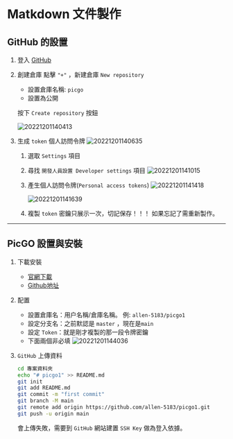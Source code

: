 # Matkdown 文件製作

## GitHub 的設置

1. 登入 [GitHub](https://github.com/)

2. 創建倉庫
   點擊 `"+"` ，新建倉庫 `New repository`
   - 設置倉庫名稱: `picgo` 
   - 設置為公開
  
   按下 `Create repository` 按鈕

   ![20221201140413](https://raw.githubusercontent.com/allen-5183/windows/main/images/20221201140413.png)
3. 生成 `token` 個人訪問令牌
   ![20221201140635](https://raw.githubusercontent.com/allen-5183/windows/main/images/20221201140635.png)
   1. 選取 `Settings` 項目
   2. 尋找 `開發人員設置 Developer settings` 項目
      ![20221201141015](https://raw.githubusercontent.com/allen-5183/windows/main/images/20221201141015.png)
   3. 產生個人訪問令牌(`Personal access tokens`)
      ![20221201141418](https://raw.githubusercontent.com/allen-5183/windows/main/images/20221201141418.png)

      ![20221201141639](https://raw.githubusercontent.com/allen-5183/windows/main/images/20221201141639.png)
   4. 複製 `token` 密鑰只展示一次，切記保存！！！ 如果忘記了需重新製作。

---

## PicGO 設置與安裝

1. 下載安裝
   - [官網下載]()
   - [Github地址]()

2. 配置
   - 設置倉庫名：用户名稱/倉庫名稱。 例: `allen-5183/picgo1`
   - 設定分支名：之前默認是 `master` ，現在是`main`
   - 設定 `Token`：就是剛才複製的那一段令牌密鑰
   - 下面兩個非必填
   ![20221201144036](https://raw.githubusercontent.com/allen-5183/windows/main/images/20221201144036.png)

3. `GitHub` 上傳資料

   ```bash
   cd 專案資料夾
   echo "# picgo1" >> README.md
   git init
   git add README.md
   git commit -m "first commit"
   git branch -M main
   git remote add origin https://github.com/allen-5183/picgo1.git
   git push -u origin main
   ```

   會上傳失敗，需要到 `GitHub` 網站建置 `SSH Key` 做為登入依據。
